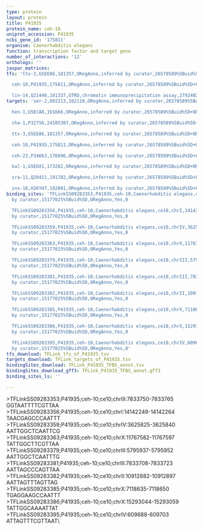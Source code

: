 ```yaml
---
type: protein
layout: protein
title: P41935
protein_name: ceh-10
uniprot_accession: P41935
ncbi_gene_id: '175811'
organism: Caenorhabditis elegans
function: transcription factor and target gene
number_of_interactions: '12'
orthologs: ''
jaspar_matrices: 
tfs: 'ttx-3,G5EE86,181357,ORegAnno,inferred by curator,26578589%5Buid%5D+OR+15177025%5Buid%5D,Yes

  ceh-10,P41935,175811,ORegAnno,inferred by curator,26578589%5Buid%5D+OR+15177025%5Buid%5D,Yes

  lin-14,Q21446,181337,GTRD,chromatin immunoprecipitation assay,27924024%5Buid%5D,No'
targets: 'ser-2,O02213,182110,ORegAnno,inferred by curator,26578589%5Buid%5D+OR+15177025%5Buid%5D,Yes

  hen-1,G5ECA8,191666,ORegAnno,inferred by curator,26578589%5Buid%5D+OR+15177025%5Buid%5D,Yes

  cha-1,P32756,24105307,ORegAnno,inferred by curator,26578589%5Buid%5D+OR+15177025%5Buid%5D,Yes

  ttx-3,G5EE86,181357,ORegAnno,inferred by curator,26578589%5Buid%5D+OR+15177025%5Buid%5D,Yes

  ceh-10,P41935,175811,ORegAnno,inferred by curator,26578589%5Buid%5D+OR+15177025%5Buid%5D,Yes

  ceh-23,P34663,176096,ORegAnno,inferred by curator,26578589%5Buid%5D+OR+15177025%5Buid%5D,Yes

  kal-1,G5EDX1,173282,ORegAnno,inferred by curator,26578589%5Buid%5D+OR+15177025%5Buid%5D,Yes

  sra-11,Q20411,191782,ORegAnno,inferred by curator,26578589%5Buid%5D+OR+15177025%5Buid%5D,Yes

  inx-18,H2KYH7,182801,ORegAnno,inferred by curator,26578589%5Buid%5D+OR+15177025%5Buid%5D,Yes'
binding_sites: 'TFLinkSS09283353,P41935,ceh-10,Caenorhabditis elegans,ce10,chrIII,7833750,7833765,+,ce10&position=chrIII:7833750-7833765,inferred
  by curator,15177025%5Buid%5D,ORegAnno,Yes,0

  TFLinkSS09283356,P41935,ceh-10,Caenorhabditis elegans,ce10,chrI,14142249,14142264,-,ce10&position=chrI:14142249-14142264,inferred
  by curator,15177025%5Buid%5D,ORegAnno,Yes,0

  TFLinkSS09283359,P41935,ceh-10,Caenorhabditis elegans,ce10,chrIV,3625825,3625840,+,ce10&position=chrIV:3625825-3625840,inferred
  by curator,15177025%5Buid%5D,ORegAnno,Yes,0

  TFLinkSS09283363,P41935,ceh-10,Caenorhabditis elegans,ce10,chrX,11767582,11767597,+,ce10&position=chrX:11767582-11767597,inferred
  by curator,15177025%5Buid%5D,ORegAnno,Yes,0

  TFLinkSS09283379,P41935,ceh-10,Caenorhabditis elegans,ce10,chrIII,5795937,5795952,+,ce10&position=chrIII:5795937-5795952,inferred
  by curator,15177025%5Buid%5D,ORegAnno,Yes,0

  TFLinkSS09283381,P41935,ceh-10,Caenorhabditis elegans,ce10,chrIII,7833708,7833723,+,ce10&position=chrIII:7833708-7833723,inferred
  by curator,15177025%5Buid%5D,ORegAnno,Yes,0

  TFLinkSS09283382,P41935,ceh-10,Caenorhabditis elegans,ce10,chrII,10912882,10912897,+,ce10&position=chrII:10912882-10912897,inferred
  by curator,15177025%5Buid%5D,ORegAnno,Yes,0

  TFLinkSS09283385,P41935,ceh-10,Caenorhabditis elegans,ce10,chrX,7118635,7118650,-,ce10&position=chrX:7118635-7118650,inferred
  by curator,15177025%5Buid%5D,ORegAnno,Yes,0

  TFLinkSS09283386,P41935,ceh-10,Caenorhabditis elegans,ce10,chrX,15293044,15293059,+,ce10&position=chrX:15293044-15293059,inferred
  by curator,15177025%5Buid%5D,ORegAnno,Yes,0

  TFLinkSS09283395,P41935,ceh-10,Caenorhabditis elegans,ce10,chrIV,609688,609703,+,ce10&position=chrIV:609688-609703,inferred
  by curator,15177025%5Buid%5D,ORegAnno,Yes,0'
tfs_download: TFLink_tfs_of_P41935.tsv
targets_download: TFLink_targets_of_P41935.tsv
bindingSites_download: TFLink_P41935_TFBS_annot.tsv
bindingSites_download_gff3: TFLink_P41935_TFBS_annot.gff3
binding_sites_ls: ''

---
```

\>TFLinkSS09283353;P41935;ceh-10;ce10;chrIII:7833750-7833765\GGTAATTTTCGTTAA\\>TFLinkSS09283356;P41935;ceh-10;ce10;chrI:14142249-14142264\TAACGAGCCCAATTT\\>TFLinkSS09283359;P41935;ceh-10;ce10;chrIV:3625825-3625840\AATTGGCTCAATTCG\\>TFLinkSS09283363;P41935;ceh-10;ce10;chrX:11767582-11767597\TATTGGCTTCGTTAA\\>TFLinkSS09283379;P41935;ceh-10;ce10;chrIII:5795937-5795952\AATTGGCTCAATTTG\\>TFLinkSS09283381;P41935;ceh-10;ce10;chrIII:7833708-7833723\AATTAGCCCAGTTAA\\>TFLinkSS09283382;P41935;ceh-10;ce10;chrII:10912882-10912897\AATTAGTTTAGTTAG\\>TFLinkSS09283385;P41935;ceh-10;ce10;chrX:7118635-7118650\TGAGGAAGCCAATTT\\>TFLinkSS09283386;P41935;ceh-10;ce10;chrX:15293044-15293059\TATTGGCAAAATTAT\\>TFLinkSS09283395;P41935;ceh-10;ce10;chrIV:609688-609703\ATTAGTTTCGTTAAT\
